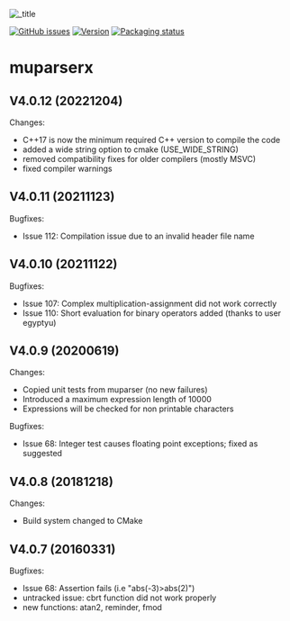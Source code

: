 ![_title](https://user-images.githubusercontent.com/2202567/196066131-a421b3c0-20e0-46e7-88ee-15ae29b215cd.jpg)

[![GitHub issues](https://img.shields.io/github/issues/beltoforion/muparserx.svg?maxAge=360)](https://github.com/beltoforion/muparserx/issues)
[![Version](https://img.shields.io/github/release/beltoforion/muparserx.svg?maxAge=360)](https://github.com/beltoforion/muparserx/blob/master/CHANGELOG)
[![Packaging status](https://repology.org/badge/tiny-repos/muparserx.svg)](https://repology.org/project/muparserx/versions)
<!-- [![License](https://img.shields.io/github/license/beltoforion/muparserx.svg?maxAge=360000)](https://github.com/beltoforion/muparserx/blob/master/License.md) -->

muparserx
===========================

V4.0.12 (20221204)
------------------
Changes:
  - C++17 is now the minimum required C++ version to compile the code
  - added a wide string option to cmake (USE_WIDE_STRING)
  - removed compatibility fixes for older compilers (mostly MSVC)
  - fixed compiler warnings 

V4.0.11 (20211123)
------------------
Bugfixes:
  - Issue 112:  Compilation issue due to an invalid header file name
 
V4.0.10 (20211122)
------------------
Bugfixes:
  - Issue 107:  Complex multiplication-assignment did not work correctly
  - Issue 110:  Short evaluation for binary operators added (thanks to user egyptyu)
  
V4.0.9 (20200619)
-----------------
Changes:
  - Copied unit tests from muparser (no new failures)
  - Introduced a maximum expression length of 10000
  - Expressions will be checked for non printable characters
  
Bugfixes:
  - Issue 68: 	Integer test causes floating point exceptions; fixed as suggested

V4.0.8 (20181218)
-----------------
Changes:
  - Build system changed to CMake

V4.0.7 (20160331)
-----------------
Bugfixes:
  - Issue 68: 	Assertion fails (i.e "abs(-3)>abs(2)")
  - untracked issue: cbrt function did not work properly
  - new functions: atan2, reminder, fmod


